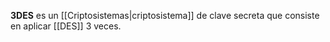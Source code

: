 **3DES** es un [[Criptosistemas|criptosistema]] de clave secreta que consiste en aplicar [[DES]] 3 veces.